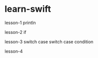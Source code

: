 # learn-swift

lesson-1 println

lesson-2 if

lesson-3 switch case 
         switch case condition
         
lesson-4
